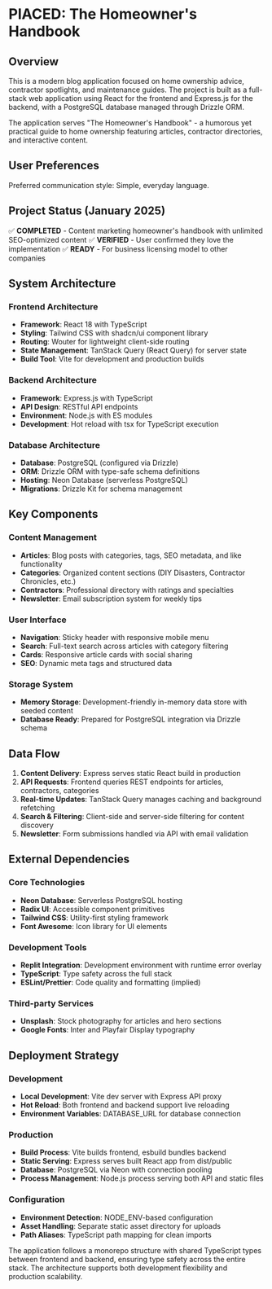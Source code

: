 # PlACED: The Homeowner's Handbook

## Overview

This is a modern blog application focused on home ownership advice, contractor spotlights, and maintenance guides. The project is built as a full-stack web application using React for the frontend and Express.js for the backend, with a PostgreSQL database managed through Drizzle ORM.

The application serves "The Homeowner's Handbook" - a humorous yet practical guide to home ownership featuring articles, contractor directories, and interactive content.

## User Preferences

Preferred communication style: Simple, everyday language.

## Project Status (January 2025)

✅ **COMPLETED** - Content marketing homeowner's handbook with unlimited SEO-optimized content
✅ **VERIFIED** - User confirmed they love the implementation
✅ **READY** - For business licensing model to other companies

## System Architecture

### Frontend Architecture
- **Framework**: React 18 with TypeScript
- **Styling**: Tailwind CSS with shadcn/ui component library
- **Routing**: Wouter for lightweight client-side routing
- **State Management**: TanStack Query (React Query) for server state
- **Build Tool**: Vite for development and production builds

### Backend Architecture
- **Framework**: Express.js with TypeScript
- **API Design**: RESTful API endpoints
- **Environment**: Node.js with ES modules
- **Development**: Hot reload with tsx for TypeScript execution

### Database Architecture
- **Database**: PostgreSQL (configured via Drizzle)
- **ORM**: Drizzle ORM with type-safe schema definitions
- **Hosting**: Neon Database (serverless PostgreSQL)
- **Migrations**: Drizzle Kit for schema management

## Key Components

### Content Management
- **Articles**: Blog posts with categories, tags, SEO metadata, and like functionality
- **Categories**: Organized content sections (DIY Disasters, Contractor Chronicles, etc.)
- **Contractors**: Professional directory with ratings and specialties
- **Newsletter**: Email subscription system for weekly tips

### User Interface
- **Navigation**: Sticky header with responsive mobile menu
- **Search**: Full-text search across articles with category filtering
- **Cards**: Responsive article cards with social sharing
- **SEO**: Dynamic meta tags and structured data

### Storage System
- **Memory Storage**: Development-friendly in-memory data store with seeded content
- **Database Ready**: Prepared for PostgreSQL integration via Drizzle schema

## Data Flow

1. **Content Delivery**: Express serves static React build in production
2. **API Requests**: Frontend queries REST endpoints for articles, contractors, categories
3. **Real-time Updates**: TanStack Query manages caching and background refetching
4. **Search & Filtering**: Client-side and server-side filtering for content discovery
5. **Newsletter**: Form submissions handled via API with email validation

## External Dependencies

### Core Technologies
- **Neon Database**: Serverless PostgreSQL hosting
- **Radix UI**: Accessible component primitives
- **Tailwind CSS**: Utility-first styling framework
- **Font Awesome**: Icon library for UI elements

### Development Tools
- **Replit Integration**: Development environment with runtime error overlay
- **TypeScript**: Type safety across the full stack
- **ESLint/Prettier**: Code quality and formatting (implied)

### Third-party Services
- **Unsplash**: Stock photography for articles and hero sections
- **Google Fonts**: Inter and Playfair Display typography

## Deployment Strategy

### Development
- **Local Development**: Vite dev server with Express API proxy
- **Hot Reload**: Both frontend and backend support live reloading
- **Environment Variables**: DATABASE_URL for database connection

### Production
- **Build Process**: Vite builds frontend, esbuild bundles backend
- **Static Serving**: Express serves built React app from dist/public
- **Database**: PostgreSQL via Neon with connection pooling
- **Process Management**: Node.js process serving both API and static files

### Configuration
- **Environment Detection**: NODE_ENV-based configuration
- **Asset Handling**: Separate static asset directory for uploads
- **Path Aliases**: TypeScript path mapping for clean imports

The application follows a monorepo structure with shared TypeScript types between frontend and backend, ensuring type safety across the entire stack. The architecture supports both development flexibility and production scalability.